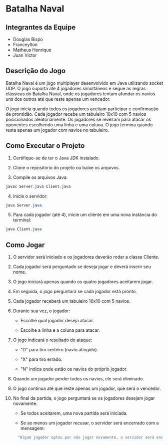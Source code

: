 # Batalha Naval

## Integrantes da Equipe

* Douglas Bispo
* Franceylton
* Matheus Henrique
* Juan Victor

## Descrição do Jogo

Batalha Naval é um jogo multiplayer desenvolvido em Java utilizando socket UDP. O jogo suporta até 4 jogadores simultâneos e segue as regras clássicas do Batalha Naval, onde os jogadores tentam afundar os navios uns dos outros até que reste apenas um vencedor.

O jogo inicia quando todos os jogadores aceitam participar e confirmação de prontidão. Cada jogador recebe um tabuleiro 10x10 com 5 navios posicionados aleatoriamente. Os jogadores se revezam para atacar os oponentes escolhendo uma linha e uma coluna. O jogo termina quando resta apenas um jogador com navios no tabuleiro.

## Como Executar o Projeto

1. Certifique-se de ter o Java JDK instalado.

2. Clone o repositório do projeto ou baixe os arquivos.

3. Compile os arquivos Java:
~~~Java
javac Server.java Client.java
~~~
4. Inicie o servidor:
~~~Java
java Server.java
~~~
5. Para cada jogador (até 4), inicie um cliente em uma nova instância do terminal:
~~~Java
java Client.java
~~~
## Como Jogar

1. O servidor será iniciado e os jogadores deverão rodar a classe Cliente.

2. Cada jogador será perguntado se deseja jogar e deverá inserir seu nome.

3. O jogo iniciará apenas quando os quatro jogadores aceitarem jogar.

4. Em seguida, o jogo perguntará se cada jogador está pronto.

5. Cada jogador receberá um tabuleiro 10x10 com 5 navios.

6. Durante sua vez, o jogador:

    * Escolhe qual jogador deseja atacar.

    * Escolhe a linha e a coluna para atacar.

7. O jogo indicará o resultado do ataque:

    * "D" para tiro certeiro (navio atingido).

    * "X" para tiro errado.

    * "N" indica onde estão os navios do próprio jogador.

8. Quando um jogador perder todos os navios, ele será eliminado.

9. O jogo continua até que reste apenas um jogador, que será o vencedor.

10. No final da partida, o jogo perguntará se os jogadores desejam jogar novamente.

    * Se todos aceitarem, uma nova partida será iniciada.

    * Se ao menos um jogador recusar, o servidor será encerrado com a mensagem:
    ~~~Java
      "Algum jogador optou por não jogar novamente, o servidor será encerrado".
    ~~~
